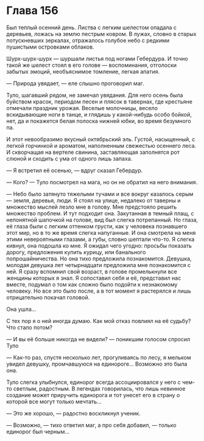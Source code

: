 # Глава 156

Был теплый осенний день. Листва с легким шелестом опадала с деревьев, ложась на землю пестрым ковром. В лужах, словно в старых потускневших зеркалах, отражалось голубое небо с редкими пушистыми островками облаков.

Шурх-шурх-шурх — шуршали листья под ногами Гебердура. И точно такой же шелест стоял в его голове — воспоминания, отголоски забытых эмоций, необъяснимое томление, легкая апатия.

— Природа увядает, — еле слышно проговорил маг.

Туло, шагавший рядом, не замечал увядания. Для него осень была буйством красок, периодом песен и плясок в тавернах, где крестьяне отмечали праздник урожая. Веселые молочницы, весело вскидывающие ноги в танце, и глядишь у какой-нибудь особо бойкой, нет, да и покажется белая полоска нижней юбки, во время безумного па. 

И этот невообразимо вкусный октябрьский эль. Густой, насыщенный, с легкой горчинкой и ароматом, наполненным свежестью осеннего леса. И скворчащая на вертеле свинина, заставляющая заполнятся рот слюной и сходить с ума от одного лишь запаха.

— Я встретил её осенью, — вдруг сказал Гебердур.

— Кого? — Туло посмотрел на мага, но он не обратил на него внимания.

— Небо было затянуто тяжелыми тучами и все вокруг казалось серым — земля, деревья, люди. Я стоял на улице, недалеко от таверны и множество мыслей лезло мне в голову. Мне предстояло решить множество проблем. И тут подходит она. Закутанная в темный плащ, с непонятной шапочкой на голове, вид был слегка потрепанный. Но глаза, её глаза были с легким оттенком грусти, как у человека познавшего этот мир, но в то же время слегка напуганные. И она смотрела на меня этими невероятными глазами, а губы, словно шептали что-то. Я слегка кивнул, она подошла ко мне. Я ожидал чего угодно: просьбы показать дорогу, предложения купить курицу, или банального попрошайничества. Но она тихо предложила познакомится. Девушка, молодая девушка лет четырнадцати предложила мне познакомится с ней. Я сразу вспомнил свой возраст, в голове промелькнули все женщины которых я знал. Я сопоставил себя и её, представил нас вместе, подумал о том как сложно было подойти к незнакомому человеку. Но все это было после, а в тот момент я растерялся и лишь отрицательно покачал головой. 

Она ушла...

С тех пор я о ней иногда думаю. Как мой отказ повлиял на её судьбу? Что стало потом?

— И вы её больше никогда не видели? — поникшим голосом спросил Туло

— Как-то раз, спустя несколько лет, прогуливаясь по лесу, я мельком увидел девушку, промчавшуюся на единороге... Возможно это была она.

Туло слегка улыбнулся, единорог всегда ассоциировался у него с чем-то светлым, радостным. В легендах говорилась, что лишь невинное создание может приручить единорога и тот унесет его в страну о которой все могут только мечтать...

— Это же хорошо, — радостно воскликнул ученик.

— Возможно, — тихо ответил маг, а про себя добавил, — только единорог был черным...

